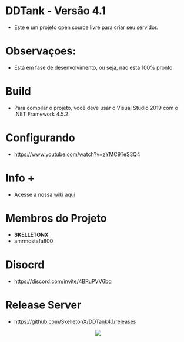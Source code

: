 # DDTank - Versão 4.1

- Este e um projeto open source livre para criar seu servidor.

# Observaçoes:
- Está em fase de desenvolvimento, ou seja, nao esta 100% pronto

# Build
- Para compilar o projeto, você deve usar o Visual Studio 2019 com o .NET Framework 4.5.2.

# Configurando
- https://www.youtube.com/watch?v=zYMC9TeS3Q4

# Info + 
- Acesse a nossa [wiki aqui](https://github.com/SkelletonX/DDTank4.1/wiki)

# Membros do Projeto
- **SKELLETONX**
- amrmostafa800

# Disocrd
- https://discord.com/invite/4BRuPVV6bq

# Release Server
- https://github.com/SkelletonX/DDTank4.1/releases

<p align="center">
  <img src="https://i.imgur.com/JQ8Ssdb.jpg"/>
  </p>
